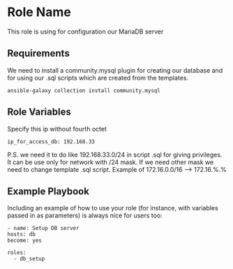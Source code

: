 Role Name
=========

This role is using for configuration our MariaDB server

Requirements
------------
We need to install a community.mysql plugin for creating our database and for using our .sql scripts which are created from the templates.
```
ansible-galaxy collection install community.mysql
```
Role Variables
--------------

Specify this ip without fourth octet
```
ip_for_access_db: 192.168.33
```

P.S. we need it to do like 192.168.33.0/24 in script .sql for giving privileges. It can be use only for network with /24 mask. If we need other mask we need to change template .sql script. Example of 172.16.0.0/16 --> 172.16.%.%


Example Playbook
----------------

Including an example of how to use your role (for instance, with variables passed in as parameters) is always nice for users too:

    - name: Setup DB server
    hosts: db
    become: yes

    roles:
      - db_setup

